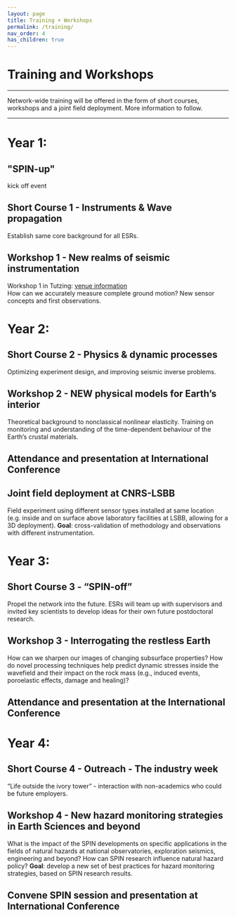 ```yaml
---
layout: page
title: Training + Workshops
permalink: /training/
nav_order: 4
has_children: true
---
```


# Training and Workshops

---
Network-wide training will be offered in the form of short courses, workshops and a joint field deployment. More information to follow. 

---

# Year 1: 

## "SPIN-up" 
kick off event

## Short Course 1 - Instruments & Wave propagation 
Establish same core background for all ESRs.

## Workshop 1 - New realms of seismic instrumentation
Workshop 1 in Tutzing: [venue information](/ws1/ws1_venue.md)  
How can we accurately measure complete ground motion? 
New sensor concepts and first observations.

# Year 2: 

## Short Course 2 - Physics & dynamic processes                                                
Optimizing experiment design, and improving 
seismic inverse problems. 

## Workshop 2 - NEW physical models for Earth’s interior                     
Theoretical background to nonclassical nonlinear elasticity. 
Training on monitoring and understanding of the time-dependent behaviour of the Earth’s crustal materials.

## Attendance and presentation at International Conference

## Joint field deployment at CNRS-LSBB
Field experiment using different sensor types installed at same location (e.g. inside and on surface above laboratory facilities at LSBB, allowing for
a 3D deployment). 
**Goal**: cross-validation of methodology and observations with different instrumentation. 

# Year 3:

## Short Course 3 - “SPIN-off”  
Propel the network into the future. ESRs will team up with 
supervisors and invited key scientists to develop ideas for their 
own future postdoctoral research.

## Workshop 3 - Interrogating the restless Earth
How can we sharpen our images of changing subsurface 
properties? How do novel processing techniques help predict 
dynamic stresses inside the wavefield and their impact on the rock 
mass (e.g., induced events, poroelastic effects, damage and healing)? 

## Attendance and presentation at the International Conference

# Year 4:

## Short Course 4 - Outreach - The industry week       
“Life outside the ivory tower” - interaction with non-academics 
who could be future employers.

## Workshop 4 - New hazard monitoring strategies in Earth Sciences and beyond 
What is the impact of the SPIN developments on specific 
applications in the fields of natural hazards at national 
observatories, exploration seismics, engineering and beyond? 
How can SPIN research influence natural hazard policy?
**Goal**: develop a new set of best practices for hazard monitoring 
strategies, based on SPIN research results. 

## Convene SPIN session and presentation at International Conference

